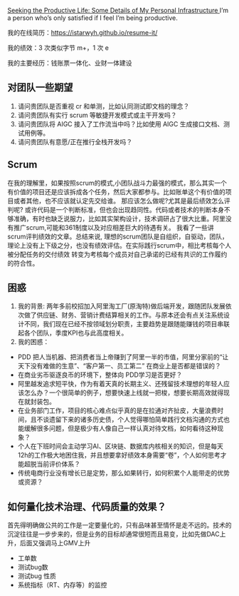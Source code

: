 [Seeking the Productive Life: Some Details of My Personal Infrastructure
](https://writings.stephenwolfram.com/2019/02/seeking-the-productive-life-some-details-of-my-personal-infrastructure/)
I’m a person who’s only satisfied if I feel I’m being productive.

我的在线简历：https://istarwyh.github.io/resume-it/

我的绩效：3 次类似字节 m+，1 次 e

我的主要经历：钱账票一体化、业财一体建设

## 对团队一些期望
1. 请问贵团队是否重视 cr 和单测，比如认同测试即文档的理念？
2. 请问贵团队有实行 scrum 等敏捷开发模式或主干开发吗？
3. 请问贵团队将 AIGC 接入了工作流当中吗？比如使用 AIGC 生成接口文档、测试用例等。
4. 请问贵团队有意愿/正在推行全栈开发吗？

## Scrum
在我的理解里，如果按照scrum的模式,小团队战斗力最强的模式，那么其实一个有价值的项目还是应该拆成各个任务，然后大家都参与。比如账单这个有价值的项目或者其他，也不应该就认定先交给谁。
那应该怎么做呢?尤其是最后绩效怎么评判呢?
或许代码是一个判断标准，但也会出现趋同性。代码或者技术的判断本身不够准确，有时也缺乏说服力，比如其实架构设计，技术调研占了很大比重。阿里没有推广scrum,可能和361制度以及对应相差巨大的待遇有关。
我看了一些讲scrum评判绩效的文章。总结来说, 理想的scrum团队是自组织，自驱动，团队，理论上没有上下级之分，也没有绩效评估。在实际践行scrum中，相比考核每个人被分配任务的交付绩效 转变为考核每个成员对自己承诺的已经有共识的工作履约的符合性。

## 困惑
1. 我的背景: 两年多前校招加入阿里淘工厂(原淘特)做后端开发，跟随团队发展依次做了供应链、财务、营销计费结算相关的工作。与原本还会有点关注系统设计不同，我们现在已经不按领域划分职责，主要趋势是跟随能赚钱的项目串联起各个团队，季度KPI也与此高度相关。
2. 我的困惑：
- PDD 把人当机器、把消费者当上帝赚到了阿里一半的市值，阿里分家前的“让天下没有难做的生意”、“客户第一、员工第二” 在商业上是否都是错误的？
- 在商业劣币驱逐良币的环境下，整体向 PDD学习是否更好？
- 阿里越发追求短平快，作为有着天真的长期主义、还残留技术理想的年轻人应该怎么办？一个很简单的例子，想要快速上线就一把梭，想要长期高效就得现在就封装包。
- 在业务部门工作，项目的核心难点似乎真的是在拉通对齐扯皮，大量浪费时间，且不谈遗留下来的诸多历史债，个人觉得哪怕简单践行文档沟通的方式也能缓解很多问题，但是极少有人像自己一样认真对待文档，如何看待这种现象？
- 个人在下班时间会主动学习AI、区块链、数据库内核相关的知识，但是每天12h的工作极大地困住我，并且想要拿好绩效本身需要“卷”，个人如何思考才能超脱当前评价体系？
- 传统电商行业没有增长已是定势，那么如果转行，如何积累个人能带走的优势或资源？

## 如何量化技术治理、代码质量的效果？
首先得明确做公共的工作是一定要量化的，只有品味甚至情怀是走不远的。技术的沉淀往往是一步步来的，但是业务的目标却通常很短而且易变，比如先做DAC上升，后面又强调马上GMV上升

- 工单数
- 测试bug数
- 测试bug 性质
- 系统指标（RT、内存等）的监控